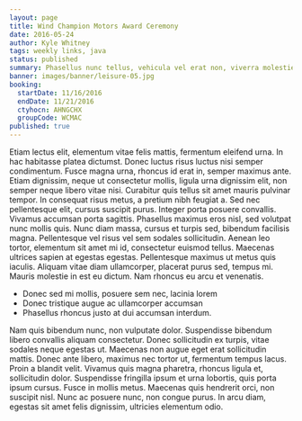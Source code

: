 ```yaml
---
layout: page
title: Wind Champion Motors Award Ceremony
date: 2016-05-24
author: Kyle Whitney
tags: weekly links, java
status: published
summary: Phasellus nunc tellus, vehicula vel erat non, viverra molestie metus.
banner: images/banner/leisure-05.jpg
booking:
  startDate: 11/16/2016
  endDate: 11/21/2016
  ctyhocn: AHNGCHX
  groupCode: WCMAC
published: true
---
```

Etiam lectus elit, elementum vitae felis mattis, fermentum eleifend urna. In hac habitasse platea dictumst. Donec luctus risus luctus nisi semper condimentum. Fusce magna urna, rhoncus id erat in, semper maximus ante. Etiam dignissim, neque ut consectetur mollis, ligula urna dignissim elit, non semper neque libero vitae nisi. Curabitur quis tellus sit amet mauris pulvinar tempor. In consequat risus metus, a pretium nibh feugiat a. Sed nec pellentesque elit, cursus suscipit purus. Integer porta posuere convallis. Vivamus accumsan porta sagittis. Phasellus maximus eros nisl, sed volutpat nunc mollis quis. Nunc diam massa, cursus et turpis sed, bibendum facilisis magna.
Pellentesque vel risus vel sem sodales sollicitudin. Aenean leo tortor, elementum sit amet mi id, consectetur euismod tellus. Maecenas ultrices sapien at egestas egestas. Pellentesque maximus ut metus quis iaculis. Aliquam vitae diam ullamcorper, placerat purus sed, tempus mi. Mauris molestie in est eu dictum. Nam rhoncus eu arcu et venenatis.

* Donec sed mi mollis, posuere sem nec, lacinia lorem
* Donec tristique augue ac ullamcorper accumsan
* Phasellus rhoncus justo at dui accumsan interdum.

Nam quis bibendum nunc, non vulputate dolor. Suspendisse bibendum libero convallis aliquam consectetur. Donec sollicitudin ex turpis, vitae sodales neque egestas ut. Maecenas non augue eget erat sollicitudin mattis. Donec ante libero, maximus nec tortor ut, fermentum tempus lacus. Proin a blandit velit. Vivamus quis magna pharetra, rhoncus ligula et, sollicitudin dolor. Suspendisse fringilla ipsum et urna lobortis, quis porta ipsum cursus. Fusce in mollis metus. Maecenas quis hendrerit orci, non suscipit nisl. Nunc ac posuere nunc, non congue purus. In arcu diam, egestas sit amet felis dignissim, ultricies elementum odio.
